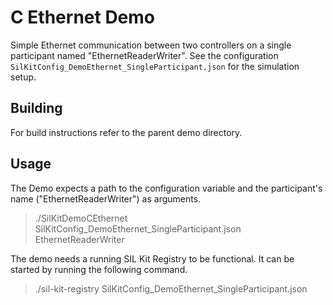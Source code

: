 # C Ethernet Demo

Simple Ethernet communication between two controllers on a single participant named
"EthernetReaderWriter". See the configuration `SilKitConfig_DemoEthernet_SingleParticipant.json` for the simulation
setup.

## Building
For build instructions refer to the parent demo directory.


## Usage
The Demo expects a path to the configuration variable and the participant's name ("EthernetReaderWriter")
as arguments.
> ./SilKitDemoCEthernet SilKitConfig_DemoEthernet_SingleParticipant.json  EthernetReaderWriter

The demo needs a running SIL Kit Registry to be functional. It can be started by running the following command.
> ./sil-kit-registry SilKitConfig_DemoEthernet_SingleParticipant.json